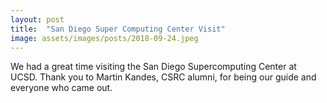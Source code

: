 ```yaml
---
layout: post
title:  "San Diego Super Computing Center Visit"
image: assets/images/posts/2018-09-24.jpeg
---
```


We had a great time visiting the San Diego Supercomputing Center at UCSD. Thank you to Martin Kandes, CSRC alumni, for being our guide and everyone who came out.
